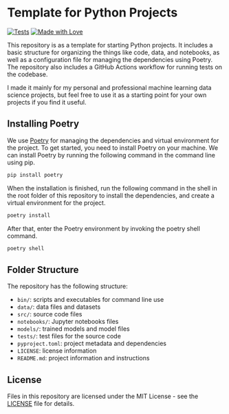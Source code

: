 # Template for Python Projects

[![Tests](https://github.com/habedi/template-python-project-repo/actions/workflows/tests.yml/badge.svg)](https://github.com/habedi/template-python-project-repo/actions/workflows/tests.yml)
[![Made with Love](https://img.shields.io/badge/Made%20with-Love-red.svg)](https://github.com/habedi/template-python-project-repo)

This repository is as a template for starting Python projects. It includes a basic structure for organizing the things like code,
data, and notebooks, as well as a configuration file for managing the dependencies using Poetry. The repository also
includes a GitHub Actions workflow for running tests on the codebase.

I made it mainly for my personal and professional machine learning data science projects, but feel free to use it
as a starting point for your own projects if you find it useful.

## Installing Poetry

We use [Poetry](https://python-poetry.org/) for managing the dependencies and virtual environment for the project. To get
started, you need to install Poetry on your machine. We can install Poetry by running the following command in the command
line using pip.

```bash
pip install poetry
```

When the installation is finished, run the following command in the shell in the root folder of this repository to
install the dependencies, and create a virtual environment for the project.

```bash
poetry install
```

After that, enter the Poetry environment by invoking the poetry shell command.

```bash
poetry shell
```

## Folder Structure

The repository has the following structure:

- `bin/`: scripts and executables for command line use
- `data/`: data files and datasets
- `src/`: source code files
- `notebooks/`: Jupyter notebooks files
- `models/`: trained models and model files
- `tests/`: test files for the source code
- `pyproject.toml`: project metadata and dependencies
- `LICENSE`: license information
- `README.md`: project information and instructions

## License

Files in this repository are licensed under the MIT License - see the [LICENSE](LICENSE) file for details.

